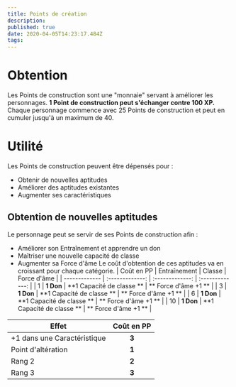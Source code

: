 ```yaml
---
title: Points de création
description: 
published: true
date: 2020-04-05T14:23:17.484Z
tags: 
---
```


# Obtention
Les Points de construction sont une "monnaie" servant à améliorer les personnages. **1 Point de construction peut s'échanger contre 100 XP.** Chaque personnage commence avec 25 Points de construction et peut en cumuler jusqu'à un maximum de 40.

# Utilité
Les Points de construction peuvent être dépensés pour :
 * Obtenir de nouvelles aptitudes
 * Améliorer des aptitudes existantes
 * Augmenter ses caractéristiques
## Obtention de nouvelles aptitudes
Le personnage peut se servir de ses Points de construction afin :
 * Améliorer son Entraînement et apprendre un don
 * Maîtriser une nouvelle capacité de classe
 * Augmenter sa Force d'âme
Le coût d'obtention de ces aptitudes va en croissant pour chaque catégorie.
| Coût en PP | Entraînement | Classe | Force d'âme |
| ------------- | :-------------: | :-------------: | :-------------: |
| 1        | **1 Don** | **1 Capacité de classe ** | ** Force d'âme +1 ** | 
| 3        | **1 Don** | **1 Capacité de classe ** | ** Force d'âme +1 ** | 
| 6        | **1 Don** | **1 Capacité de classe ** | ** Force d'âme +1 ** | 
| 10       | **1 Don** | **1 Capacité de classe ** | ** Force d'âme +1 ** | 




| Effet | Coût en PP |
| ------------- |:-------------: |
| +1 dans une Caractéristique        | **3** |
| Point d'altération        | **1**     |
| Rang 2        | **2**     |
| Rang 3        | **3**     |
